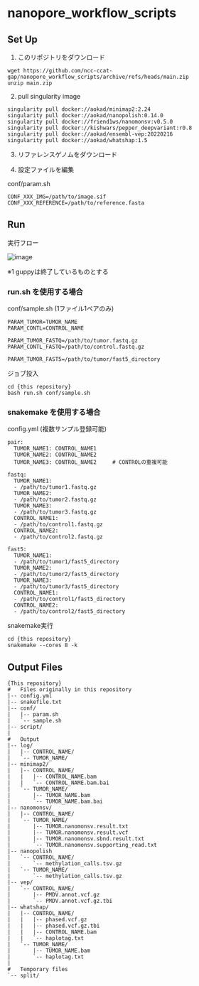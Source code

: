 # nanopore_workflow_scripts

## Set Up

1. このリポジトリをダウンロード

```
wget https://github.com/ncc-ccat-gap/nanopore_workflow_scripts/archive/refs/heads/main.zip
unzip main.zip
```

2. pull singularity image

```
singularity pull docker://aokad/minimap2:2.24
singularity pull docker://aokad/nanopolish:0.14.0
singularity pull docker://friend1ws/nanomonsv:v0.5.0
singularity pull docker://kishwars/pepper_deepvariant:r0.8
singularity pull docker://aokad/ensembl-vep:20220216
singularity pull docker://aokad/whatshap:1.5
```

3. リファレンスゲノムをダウンロード

4. 設定ファイルを編集

conf/param.sh
```
CONF_XXX_IMG=/path/to/image.sif
CONF_XXX_REFERENCE=/path/to/reference.fasta
```

## Run

実行フロー

![image](https://user-images.githubusercontent.com/13672949/188371786-7d6588d6-05e0-482a-86cf-9910b15af716.png)

※1 guppyは終了しているものとする  

### run.sh を使用する場合

conf/sample.sh  (1ファイル1ペアのみ)
```
PARAM_TUMOR=TUMOR_NAME
PARAM_CONTL=CONTROL_NAME

PARAM_TUMOR_FASTQ=/path/to/tumor.fastq.gz
PARAM_CONTL_FASTQ=/path/to/control.fastq.gz

PARAM_TUMOR_FAST5=/path/to/tumor/fast5_directory
```

ジョブ投入
```
cd {this repository}
bash run.sh conf/sample.sh
```

### snakemake を使用する場合

config.yml  (複数サンプル登録可能)
```
pair:
  TUMOR_NAME1: CONTROL_NAME1
  TUMOR_NAME2: CONTROL_NAME2
  TUMOR_NAME3: CONTROL_NAME2     # CONTROLの重複可能

fastq:
  TUMOR_NAME1:
  - /path/to/tumor1.fastq.gz
  TUMOR_NAME2:
  - /path/to/tumor2.fastq.gz
  TUMOR_NAME3:
  - /path/to/tumor3.fastq.gz
  CONTROL_NAME1:
  - /path/to/control1.fastq.gz
  CONTROL_NAME2:
  - /path/to/control2.fastq.gz

fast5:
  TUMOR_NAME1:
  - /path/to/tumor1/fast5_directory
  TUMOR_NAME2:
  - /path/to/tumor2/fast5_directory
  TUMOR_NAME3:
  - /path/to/tumor3/fast5_directory
  CONTROL_NAME1:
  - /path/to/control1/fast5_directory
  CONTROL_NAME2:
  - /path/to/control2/fast5_directory
```

snakemake実行
```
cd {this repository}
snakemake --cores 8 -k
```

## Output Files
```
{This repository}
#   Files originally in this repository
|-- config.yml
|-- snakefile.txt
|-- conf/
|   |-- param.sh
|   `-- sample.sh
|-- script/
|
#   Output
|-- log/
|   |-- CONTROL_NAME/
|   `-- TUMOR_NAME/
|-- minimap2/
|   |-- CONTROL_NAME/
|   |   |-- CONTROL_NAME.bam
|   |   `-- CONTROL_NAME.bam.bai
|   `-- TUMOR_NAME/
|       |-- TUMOR_NAME.bam
|       `-- TUMOR_NAME.bam.bai
|-- nanomonsv/
|   |-- CONTROL_NAME/
|   `-- TUMOR_NAME/
|       |-- TUMOR.nanomonsv.result.txt
|       |-- TUMOR.nanomonsv.result.vcf
|       |-- TUMOR.nanomonsv.sbnd.result.txt
|       `-- TUMOR.nanomonsv.supporting_read.txt
|-- nanopolish
|   `-- CONTROL_NAME/
|       `-- methylation_calls.tsv.gz
|   `-- TUMOR_NAME/
|       `-- methylation_calls.tsv.gz
|-- vep/
|   `-- CONTROL_NAME/
|       |-- PMDV.annot.vcf.gz
|       `-- PMDV.annot.vcf.gz.tbi
|-- whatshap/
|   |-- CONTROL_NAME/
|   |   |-- phased.vcf.gz
|   |   |-- phased.vcf.gz.tbi
|   |   |-- CONTROL_NAME.bam
|   |   `-- haplotag.txt
|   `-- TUMOR_NAME/
|       |-- TUMOR_NAME.bam
|       `-- haplotag.txt
|
#   Temporary files
`-- split/
```
